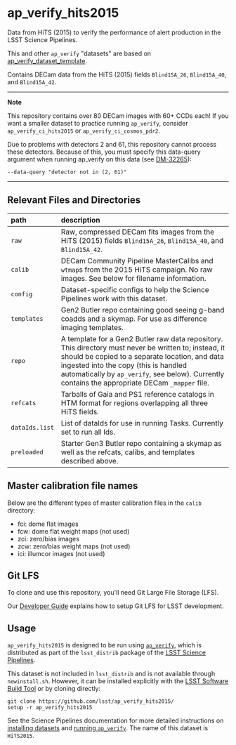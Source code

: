 # ap_verify_hits2015

Data from HiTS (2015) to verify the performance of alert production in the LSST Science Pipelines.

This and other `ap_verify` "datasets" are based on [ap_verify_dataset_template](https://github.com/lsst-dm/ap_verify_dataset_template).

Contains DECam data from the HiTS (2015) fields `Blind15A_26`, `Blind15A_40`, and `Blind15A_42`.

---
**Note**

This repository contains over 80 DECam images with 60+ CCDs each! If you want a smaller dataset to practice running `ap_verify`, consider `ap_verify_ci_hits2015` or `ap_verify_ci_cosmos_pdr2`.

Due to problems with detectors 2 and 61, this repository cannot process these detectors.
Because of this, you must specify this data-query argument when running ap_verify on this data (see [DM-32265](https://jira.lsstcorp.org/browse/DM-32265)):

```
--data-query "detector not in (2, 61)"
```

---

Relevant Files and Directories
-----
path                  | description
:---------------------|:-----------------------------
`raw`                 | Raw, compressed DECam fits images from the HiTS (2015) fields `Blind15A_26`, `Blind15A_40`, and `Blind15A_42`.
`calib`               | DECam Community Pipeline MasterCalibs and `wtmap`s from the 2015 HiTS campaign. No raw images. See below for filename information.
`config`              | Dataset-specific configs to help the Science Pipelines work with this dataset.
`templates`           | Gen2 Butler repo containing good seeing g-band coadds and a skymap. For use as difference imaging templates.
`repo`                | A template for a Gen2 Butler raw data repository. This directory must never be written to; instead, it should be copied to a separate location, and data ingested into the copy (this is handled automatically by `ap_verify`, see below). Currently contains the appropriate DECam `_mapper` file.
`refcats`             | Tarballs of Gaia and PS1 reference catalogs in HTM format for regions overlapping all three HiTS fields.
`dataIds.list`        | List of dataIds for use in running Tasks. Currently set to run all Ids.
`preloaded`           | Starter Gen3 Butler repo containing a skymap as well as the refcats, calibs, and templates described above.

Master calibration file names
-----------------------------

Below are the different types of master calibration files in the `calib` directory:

* fci: dome flat images
* fcw: dome flat weight maps (not used)
* zci: zero/bias images
* zcw: zero/bias weight maps (not used)
* ici: illumcor images (not used)

Git LFS
-------

To clone and use this repository, you'll need Git Large File Storage (LFS).

Our [Developer Guide](http://developer.lsst.io/en/latest/tools/git_lfs.html) explains how to setup Git LFS for LSST development.

Usage
-----

`ap_verify_hits2015` is designed to be run using [`ap_verify`](https://pipelines.lsst.io/modules/lsst.ap.verify/), which is distributed as part of the `lsst_distrib` package of the [LSST Science Pipelines](https://pipelines.lsst.io/).

This dataset is not included in `lsst_distrib` and is not available through `newinstall.sh`.
However, it can be installed explicitly with the [LSST Software Build Tool](https://developer.lsst.io/stack/lsstsw.html) or by cloning directly:

    git clone https://github.com/lsst/ap_verify_hits2015/
    setup -r ap_verify_hits2015

See the Science Pipelines documentation for more detailed instructions on [installing datasets](https://pipelines.lsst.io/modules/lsst.ap.verify/datasets-install.html) and [running `ap_verify`](https://pipelines.lsst.io/modules/lsst.ap.verify/running.html). The name of this dataset is `HiTS2015`.
